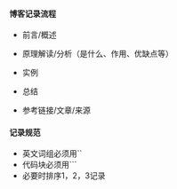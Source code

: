 #### 博客记录流程

- 前言/概述

- 原理解读/分析（是什么、作用、优缺点等）

- 实例

- 总结

- 参考链接/文章/来源

#### 记录规范

- 英文词组必须用``
- 代码块必须用```
- 必要时排序1，2，3记录